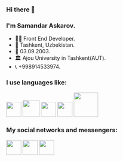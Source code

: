 ### Hi there 👋
### I'm Samandar Askarov.
- 👨‍💻 Front End Developer.
- 📍 Tashkent, Uzbekistan.
- 📅 03.09.2003.
- 🏛 Ajou University in Tashkent(AUT).
- 📞 +998914533974.
### I use languages like:
<code><img src="https://upload.wikimedia.org/wikipedia/commons/thumb/6/61/HTML5_logo_and_wordmark.svg/1024px-HTML5_logo_and_wordmark.svg.png" width="40px"></code>
<code><img src="https://cdn.freebiesupply.com/logos/large/2x/css3-logo-svg-vector.svg" width="45px"></code>
<code><img src="https://upload.wikimedia.org/wikipedia/commons/thumb/9/96/Sass_Logo_Color.svg/2560px-Sass_Logo_Color.svg.png" width="40px"></code>
<code><img src="https://upload.wikimedia.org/wikipedia/commons/thumb/b/b2/Bootstrap_logo.svg/1280px-Bootstrap_logo.svg.png" width="40px"></code>
<code><img src="https://logos-world.net/wp-content/uploads/2023/02/JavaScript-Symbol.png" width="65px"></code>

### My social networks and messengers:
<a><img src="https://encrypted-tbn0.gstatic.com/images?q=tbn:ANd9GcTq26rNKacdcPJz0J8RVcQDsXmVcnjpZOEwhqK8_7BnkQ&s" width="40px"></a>
<a><img src="https://image.similarpng.com/very-thumbnail/2020/06/Instagram-logo-transparent-PNG.png" width="40px"></a>
<a><img src="https://encrypted-tbn0.gstatic.com/images?q=tbn:ANd9GcTzwnMgeZf7NUIWFagwWfRkrpR_7MAxQDYzcXJvVcqhow&s" width="40px"></a>



<!--
**SamandarAskarov/SamandarAskarov** is a ✨ _special_ ✨ repository because its `README.md` (this file) appears on your GitHub profile.

Here are some ideas to get you started:

- 🔭 I’m currently working on 
- 🌱 I’m currently learning ...
- 👯 I’m looking to collaborate on ...
- 🤔 I’m looking for help with ...
- 💬 Ask me about ...
- 📫 How to reach me: ...
- 😄 Pronouns: ...
- ⚡ Fun fact: ...
-->
